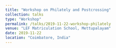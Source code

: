```yaml
---
title: "Workshop on Philately and Postcrossing"
collection: talks
type: "Workshop"
permalink: /talks/2019-11-22-workshop-philately
venue: "LEF Matriculation School, Mettupalayam"
date: 2019-11-22
location: "Coimbatore, India"
---
```

